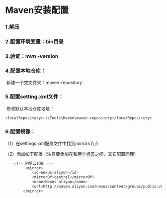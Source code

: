 # Maven安装配置

### 1.解压

### 2.配置环境变量：bin目录

### 3.验证：mvn -version

### 4.配置本地仓库：

​          新建一个空文件夹：maven-repository

### 5.配置setting.xml文件：

​         修改默认本地仓库地址：

```sh
<localRepository>~:\Tools\Maven\maven-repository</localRepository>
```

### 6.配置镜像：

（1）在settings.xml配置文件中找到mirrors节点

（2）添加如下配置（注意要添加在<mirrors>和</mirrors>两个标签之间，其它配置同理）

```sh
    <!-- 阿里云仓库 -->    
         <mirror>		
			<id>nexus-aliyun</id>		
			<mirrorOf>central</mirrorOf>	
			<name>Nexus aliyun</name>
			<url>http://maven.aliyun.com/nexus/content/groups/public</url>
		</mirror>
```



